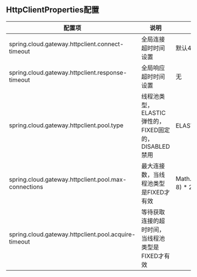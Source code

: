 ## HttpClientProperties配置

|配置项|说明|默认值|
|---|---|---|
|spring.cloud.gateway.httpclient.connect-timeout|全局连接超时时间设置|默认45秒|
|spring.cloud.gateway.httpclient.response-timeout|全局响应超时时间设置|无|
|spring.cloud.gateway.httpclient.pool.type|线程池类型，ELASTIC弹性的，FIXED固定的，DISABLED禁用 |ELASTIC弹性的|
|spring.cloud.gateway.httpclient.pool.max-connections|最大连接数，当线程池类型是FIXED才有效|Math.max(Runtime.getRuntime().availableProcessors(), 8) * 2) 最小值是16|
|spring.cloud.gateway.httpclient.pool.acquire-timeout|等待获取连接的超时时间，当线程池类型是FIXED才有效||
